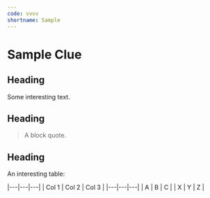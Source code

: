 ```yaml
---
code: vvvv
shortname: Sample
---
```


# Sample Clue

## Heading

Some interesting text.

## Heading

> A block quote.

## Heading

An interesting table:

|---|---|---|
| Col 1 | Col 2 | Col 3 |
|---|---|---|
| A | B | C |
| X | Y | Z |
